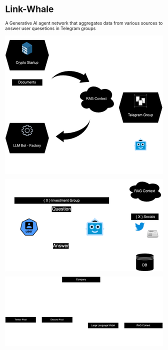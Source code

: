 # Link-Whale
A Generative AI agent network that aggregates data from various sources to answer user quesetions in Telegram groups

![How the bot is initialized](diagrams/initialize_bot.png)

![How the user interacts with the bot](diagrams/user_bot_interaction.png)

![Models](diagrams/link_whale_models.png)